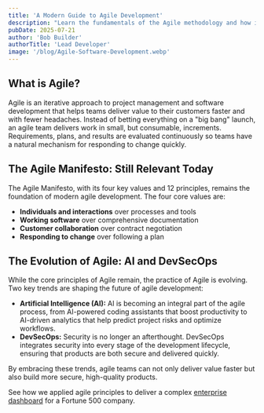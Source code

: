 ```yaml
---
title: 'A Modern Guide to Agile Development'
description: "Learn the fundamentals of the Agile methodology and how it's evolving with AI and DevSecOps to help your team build better products faster."
pubDate: 2025-07-21
author: 'Bob Builder'
authorTitle: 'Lead Developer'
image: '/blog/Agile-Software-Development.webp'
---
```


## What is Agile?

Agile is an iterative approach to project management and software development that helps teams deliver value to their customers faster and with fewer headaches. Instead of betting everything on a "big bang" launch, an agile team delivers work in small, but consumable, increments. Requirements, plans, and results are evaluated continuously so teams have a natural mechanism for responding to change quickly.

## The Agile Manifesto: Still Relevant Today

The Agile Manifesto, with its four key values and 12 principles, remains the foundation of modern agile development. The four core values are:

- **Individuals and interactions** over processes and tools
- **Working software** over comprehensive documentation
- **Customer collaboration** over contract negotiation
- **Responding to change** over following a plan

## The Evolution of Agile: AI and DevSecOps

While the core principles of Agile remain, the practice of Agile is evolving. Two key trends are shaping the future of agile development:

- **Artificial Intelligence (AI):** AI is becoming an integral part of the agile process, from AI-powered coding assistants that boost productivity to AI-driven analytics that help predict project risks and optimize workflows.
- **DevSecOps:** Security is no longer an afterthought. DevSecOps integrates security into every stage of the development lifecycle, ensuring that products are both secure and delivered quickly.

By embracing these trends, agile teams can not only deliver value faster but also build more secure, high-quality products.

See how we applied agile principles to deliver a complex [enterprise dashboard](/projects/enterprise-dashboard) for a Fortune 500 company.
